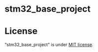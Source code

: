 # stm32_base_project

# License

"stm32_base_project" is under [MIT license](https://en.wikipedia.org/wiki/MIT_License).
